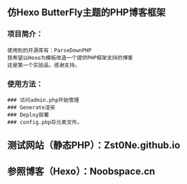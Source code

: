 ## 仿Hexo ButterFly主题的PHP博客框架
### 项目简介： 
	使用到的开源库有：ParseDownPHP
	我希望以Hexo为模板改造一个提供PHP框架支持的博客 
	这是第一个实验品，感谢支持。
### 使用方法： 
	### 访问admin.php开始管理
	### Generate渲染
	### Deploy部署
	### config.php存元素文件。


## 测试网站（静态PHP）：Zst0Ne.github.io
## 参照博客（Hexo）：Noobspace.cn
